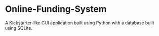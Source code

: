 # Online-Funding-System
A Kickstarter-like GUI application built using Python with a database built using SQLite.
